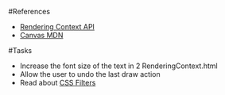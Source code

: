 #References
 - [Rendering Context API](https://developer.mozilla.org/en-US/docs/Web/API/CanvasRenderingContext2D)
 - [Canvas MDN](https://developer.mozilla.org/en-US/docs/Web/API/Canvas_API)
 

#Tasks
 - Increase the font size of the text in 2 RenderingContext.html
 - Allow the user to undo the last draw action
 - Read about [CSS Filters](https://developer.mozilla.org/en-US/docs/Web/CSS/filter)
 